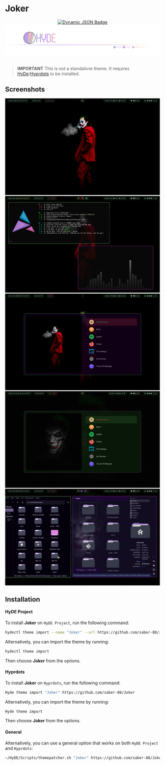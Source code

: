 # Joker

<div align="center">
    <a href="https://discord.gg/AYbJ9MJez7">
        <img alt="Dynamic JSON Badge" src="https://img.shields.io/badge/dynamic/json?url=https%3A%2F%2Fdiscordapp.com%2Fapi%2Finvites%2FmT5YqjaJFh%3Fwith_counts%3Dtrue&query=%24.approximate_member_count&suffix=%20members&style=for-the-badge&logo=discord&logoSize=auto&label=The%20HyDe%20Project&labelColor=ebbcba&color=c79bf0">    
    </a>
</div>
<div align="center"><img src="https://raw.githubusercontent.com/prasanthrangan/hyprdots/main/Source/assets/hyde_banner.png"><br><br></div>

> **IMPORTANT**
> This is not a standalone theme. It requires [HyDe](https://github.com/HyDE-Project/HyDE)/[Hyprdots](https://github.com/prasanthrangan/hyprdots) to be installed.


## Screenshots

![theme screenshot 1](/screenshots/joker1.png)
![theme screenshot 2](/screenshots/joker2.png)
![theme screenshot 3](/screenshots/joker3.png)
![theme screenshot 4](/screenshots/joker4.png)
![theme screenshot 5](/screenshots/joker5.png)

## Installation

#### HyDE Project

To install **Joker** on `HyDE Project`, run the following command:
```sh
hydectl theme import --name "Joker" --url https://github.com/saber-88/Joker
```

Alternatively, you can import the theme by running:
```sh
hydectl theme import
```

Then choose **Joker** from the options.

#### Hyprdots

To install **Joker** on `Hyprdots`, run the following command:
```sh
Hyde theme import "Joker" https://github.com/saber-88/Joker
```

Alternatively, you can import the theme by running:
```sh
Hyde theme import
```

Then choose **Joker** from the options.

#### General

Alternatively, you can use a general option that works on both `HyDE Project` and `Hyprdots`:
```sh
~/HyDE/Scripts/themepatcher.sh "Joker" https://github.com/saber-88/Joker
```
